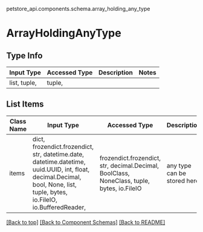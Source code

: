 petstore_api.components.schema.array_holding_any_type
<a id="array_holding_any_type"></a>
# ArrayHoldingAnyType

## Type Info
Input Type | Accessed Type | Description | Notes
------------ | ------------- | ------------- | -------------
list, tuple,  | tuple,  |  |

## List Items
Class Name | Input Type | Accessed Type | Description | Notes
------------- | ------------- | ------------- | ------------- | -------------
items | dict, frozendict.frozendict, str, datetime.date, datetime.datetime, uuid.UUID, int, float, decimal.Decimal, bool, None, list, tuple, bytes, io.FileIO, io.BufferedReader,  | frozendict.frozendict, str, decimal.Decimal, BoolClass, NoneClass, tuple, bytes, io.FileIO | any type can be stored here |

[[Back to top]](#top) [[Back to Component Schemas]](../../../README.md#Component-Schemas) [[Back to README]](../../../README.md)
